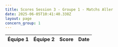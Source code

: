 ```yaml
---
title: Scores Session 3 - Groupe 1 - Matchs Aller
date: 2025-06-05T10:41:40.338Z
layout: page
concern_group: 1
---
```




| Équipe 1 | Équipe 2 | Score | Date |
|----------|----------|-------|------|

